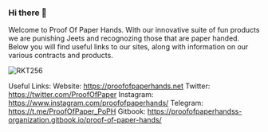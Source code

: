 ### Hi there 👋
Welcome to Proof Of Paper Hands. With our innovative suite of fun products we are punishing Jeets and recognozing those that are paper handed. Below you will find useful links to our sites, along with information on our various contracts and products.

![RKT256](https://user-images.githubusercontent.com/116587592/202949543-086fb8b2-9aaa-4e3c-9546-b66741d1841b.png)

Useful Links:
 Website: https://proofofpaperhands.net
 Twitter: https://twitter.com/ProofOfPaper
 Instagram: https://www.instagram.com/proofofpaperhands/
 Telegram: https://t.me/ProofOfPaper_PoPH
 Gitbook: https://proofofpaperhandss-organization.gitbook.io/proof-of-paper-hands/
 
